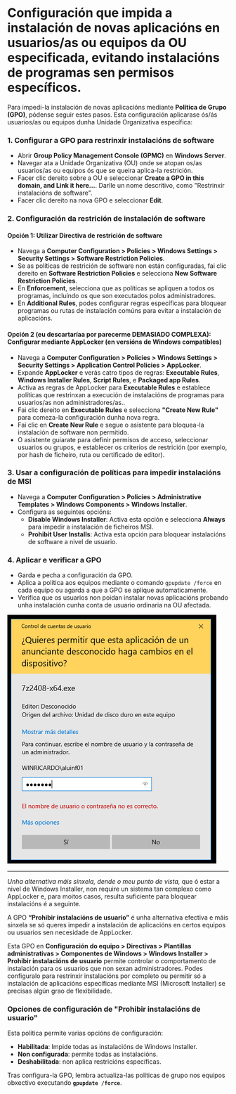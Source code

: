 # Configuración que impida a instalación de novas aplicacións en usuarios/as ou equipos da OU especificada, evitando instalacións de programas sen permisos específicos.

Para impedi-la instalación de novas aplicacións mediante **Política de Grupo (GPO)**, pódense seguir estes pasos. Esta configuración aplicarase ós/ás usuarios/as ou equipos dunha Unidade Organizativa específica:

### 1. Configurar a GPO para restrinxir instalacións de software
   - Abrir **Group Policy Management Console (GPMC)** en **Windows Server**.
   - Navegar ata a Unidade Organizativa (OU) onde se atopan os/as usuarios/as ou equipos ós que se queira aplica-la restrición.
   - Facer clic dereito sobre a OU e seleccionar **Create a GPO in this domain, and Link it here...**. Darlle un nome descritivo, como "Restrinxir instalacións de software".
   - Facer clic dereito na nova GPO e seleccionar **Edit**.

### 2. Configuración da restrición de instalación de software
   #### Opción 1: Utilizar **Directiva de restrición de software**
   - Navega a **Computer Configuration > Policies > Windows Settings > Security Settings > Software Restriction Policies**.
   - Se as políticas de restrición de software non están configuradas, fai clic dereito en **Software Restriction Policies** e selecciona **New Software Restriction Policies**.
   - En **Enforcement**, selecciona que as políticas se apliquen a todos os programas, incluíndo os que son executados polos administradores.
   - En **Additional Rules**, podes configurar regras específicas para bloquear programas ou rutas de instalación comúns para evitar a instalación de aplicacións.

   #### Opción 2 (eu descartaríaa por parecerme DEMASIADO COMPLEXA): Configurar mediante **AppLocker** (en versións de Windows compatibles)
   - Navega a **Computer Configuration > Policies > Windows Settings > Security Settings > Application Control Policies > AppLocker**.
   - Expande **AppLocker** e verás catro tipos de regras: **Executable Rules**, **Windows Installer Rules**, **Script Rules**, e **Packaged app Rules**.
   - Activa as regras de AppLocker para **Executable Rules** e establece políticas que restrinxan a execución de instalacións de programas para usuarios/as non administradores/as..
   - Fai clic dereito en **Executable Rules** e selecciona **"Create New Rule"** para comeza-la configuración dunha nova regra.
   - Fai clic en **Create New Rule** e segue o asistente para bloquea-la instalación de software non permitido.
   - O asistente guiarate para definir permisos de acceso, seleccionar usuarios ou grupos, e establecer os criterios de restrición (por exemplo, por hash de ficheiro, ruta ou certificado de editor).

### 3. Usar a configuración de políticas para impedir instalacións de MSI
   - Navega a **Computer Configuration > Policies > Administrative Templates > Windows Components > Windows Installer**.
   - Configura as seguintes opcións:
      - **Disable Windows Installer**: Activa esta opción e selecciona **Always** para impedir a instalación de ficheiros MSI.
      - **Prohibit User Installs**: Activa esta opción para bloquear instalacións de software a nivel de usuario.

### 4. Aplicar e verificar a GPO
   - Garda e pecha a configuración da GPO.
   - Aplica a política aos equipos mediante o comando `gpupdate /force` en cada equipo ou agarda a que a GPO se aplique automaticamente.
   - Verifica que os usuarios non poidan instalar novas aplicacións probando unha instalación cunha conta de usuario ordinaria na OU afectada.

![Petición de credenciais ante unha tentativa de instalación de software por unha conta sen privilexios](/UD1-ActiveDirectory/imaxes/tentativaInstalacionSenPrivilexios.png "Petición de credenciais ante unha tentativa de instalación de software por unha conta sen privilexios")

---
*Unha alternativa máis sinxela, dende o meu punto de vista,* que ó estar a nivel de Windows Installer, non require un sistema tan complexo como AppLocker e, para moitos casos, resulta suficiente para bloquear instalacións é a seguinte.

A GPO **“Prohibir instalacións de usuario”** é unha alternativa efectiva e máis sinxela se só queres impedir a instalación de aplicacións en certos equipos ou usuarios sen necesidade de AppLocker. 

Esta GPO en **Configuración do equipo > Directivas > Plantillas administrativas > Componentes de Windows > Windows Installer > Prohibir instalacións de usuario** permite controlar o comportamento de instalación para os usuarios que non sexan administradores. Podes configuralo para restrinxir instalacións por completo ou permitir só a instalación de aplicacións específicas mediante MSI (Microsoft Installer) se precisas algún grao de flexibilidade.

### Opciones de configuración de "Prohibir instalacións de usuario"
Esta política permite varias opcións de configuración:
   - **Habilitada**: Impide todas as instalacións de Windows Installer.
   - **Non configurada**: permite todas as instalacións.
   - **Deshabilitada**: non aplica restricións específicas.

Tras configura-la GPO, lembra actualiza-las políticas de grupo nos equipos obxectivo executando **`gpupdate /force`**.
